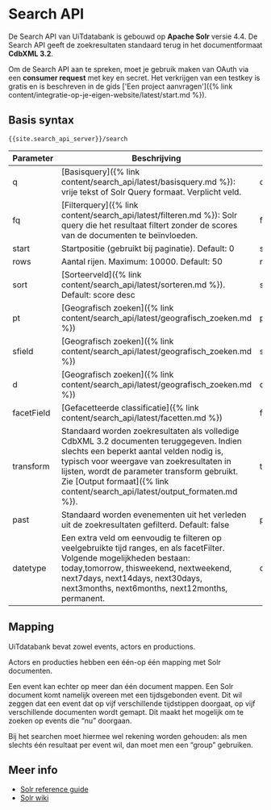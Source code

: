 ---
---

# Search API

De Search API van UiTdatabank is gebouwd op **Apache Solr** versie 4.4. De Search API geeft de zoekresultaten standaard terug in het documentformaat **CdbXML 3.2**.

Om de Search API aan te spreken, moet je gebruik maken van OAuth via een **consumer request** met key en secret. Het verkrijgen van een testkey is gratis en is beschreven in de gids ['Een project aanvragen']({% link content/integratie-op-je-eigen-website/latest/start.md %}).

## Basis syntax

```
{{site.search_api_server}}/search
```

| Parameter	| Beschrijving| Voorbeeld|
| -- | -- | -- |
| q | [Basisquery]({% link content/search_api/latest/basisquery.md %}): vrije tekst of Solr Query formaat. Verplicht veld. | q=concert |
| fq | [Filterquery]({% link content/search_api/latest/filteren.md %}): Solr query die het resultaat filtert zonder de scores van de documenten te beïnvloeden.  | fq=city:gent |
| start | Startpositie (gebruikt bij paginatie). Default: 0  | start=10 |
| rows | Aantal rijen. Maximum: 10000. Default: 50  | rows=10 |
| sort | [Sorteerveld]({% link content/search_api/latest/sorteren.md %}). Default: score desc | sort=city+asc |
| pt | [Geografisch zoeken]({% link content/search_api/latest/geografisch_zoeken.md %}) |  pt=51.036906,3.720739 |
| sfield | [Geografisch zoeken]({% link content/search_api/latest/geografisch_zoeken.md %}) |  sfield=physical_gis |
| d | [Geografisch zoeken]({% link content/search_api/latest/geografisch_zoeken.md %})|  d=5 |
| facetField | [Gefacetteerde classificatie]({% link content/search_api/latest/facetten.md %}) |  facetField=category |
| transform | Standaard worden zoekresultaten als volledige CdbXML 3.2 documenten teruggegeven. Indien slechts een beperkt aantal velden nodig is, typisch voor weergave van zoekresultaten in lijsten, wordt de parameter transform gebruikt. Zie [Output formaat]({% link content/search_api/latest/output_formaten.md %}). |  transform=list |
| past | Standaard worden evenementen uit het verleden uit de zoekresultaten gefilterd. Default: false | past=true |
| datetype | Een extra veld om eenvoudig te filteren op veelgebruikte tijd ranges, en als facetFilter. Volgende mogelijkheden bestaan: today,tomorrow, thisweekend, nextweekend, next7days, next14days, next30days, next3months, next6months, next12months, permanent. |  datetype=today |

## Mapping

UiTdatabank bevat zowel events, actors en productions.

Actors en producties hebben een één-op één mapping met Solr documenten.

Een event kan echter op meer dan één document mappen. Een Solr document komt namelijk overeen met een tijdsgebonden event. Dit wil zeggen dat een event dat op vijf verschillende tijdstippen doorgaat, op vijf verschillende documenten wordt gemapt. Dit maakt het mogelijk om te zoeken op events die “nu” doorgaan.

Bij het searchen moet hiermee wel rekening worden gehouden: als men slechts één resultaat per event wil, dan moet men een “group” gebruiken.

## Meer info

* [Solr reference guide](http://archive.apache.org/dist/lucene/solr/ref-guide/apache-solr-ref-guide-4.4.pdf)
* [Solr wiki](http://wiki.apache.org/solr/)

